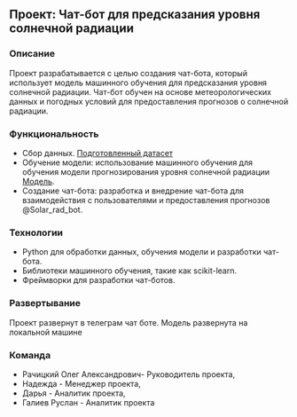 ## Проект: Чат-бот для предсказания уровня солнечной радиации

### Описание
Проект разрабатывается с целью создания чат-бота, который использует модель машинного обучения для предсказания уровня солнечной радиации. Чат-бот обучен на основе метеорологических данных и погодных условий для предоставления прогнозов о солнечной радиации.

### Функциональность
- Сбор данных. [Подготовленный датасет](https://github.com/Rusl23/Dataton/blob/master/SolarPrediction.csv)
- Обучение модели: использование машинного обучения для обучения модели прогнозирования уровня солнечной радиации [Модель](https://github.com/Rusl23/Dataton/blob/master/model_catboostregr.ipynb).
- Создание чат-бота: разработка и внедрение чат-бота для взаимодействия с пользователями и предоставления прогнозов @Solar_rad_bot.

### Технологии
- Python для обработки данных, обучения модели и разработки чат-бота.
- Библиотеки машинного обучения, такие как scikit-learn.
- Фреймворки для разработки чат-ботов.

### Развертывание
Проект развернут в телеграм чат боте. Модель развернута на локальной машине

### Команда
- Рачицкий Олег Александрович- Руководитель проекта, 
- Надежда - Менеджер проекта, 
- Дарья - Аналитик проекта, 
- Галиев Руслан - Аналитик проекта 
